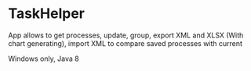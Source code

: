 # TaskHelper
App allows to get processes, update, group, export XML and XLSX (With chart generating), import XML to compare saved processes with current

Windows only, Java 8
